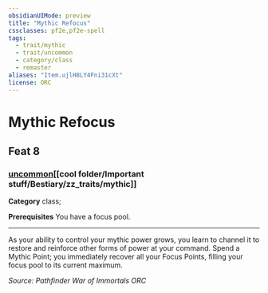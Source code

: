 ```yaml
---
obsidianUIMode: preview
title: "Mythic Refocus"
cssclasses: pf2e,pf2e-spell
tags:
  - trait/mythic
  - trait/uncommon
  - category/class
  - remaster
aliases: "Item.ujlH8LY4Fni31cXt"
license: ORC
---
```

# Mythic Refocus
## Feat 8
### [uncommon](cool%20folder/Important%20stuff/Bestiary/zz_traits/uncommon.md "Uncommon Rarity Trait")[[cool folder/Important stuff/Bestiary/zz_traits/mythic]]

**Category** class; 



**Prerequisites** You have a focus pool.
* * *
As your ability to control your mythic power grows, you learn to channel it to restore and reinforce other forms of power at your command. Spend a Mythic Point; you immediately recover all your Focus Points, filling your focus pool to its current maximum.

*Source: Pathfinder War of Immortals*
*ORC*